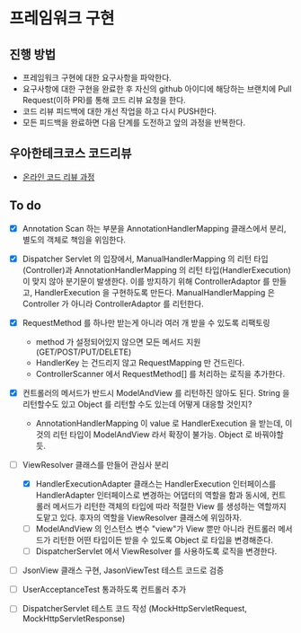 # 프레임워크 구현
## 진행 방법
* 프레임워크 구현에 대한 요구사항을 파악한다.
* 요구사항에 대한 구현을 완료한 후 자신의 github 아이디에 해당하는 브랜치에 Pull Request(이하 PR)를 통해 코드 리뷰 요청을 한다.
* 코드 리뷰 피드백에 대한 개선 작업을 하고 다시 PUSH한다.
* 모든 피드백을 완료하면 다음 단계를 도전하고 앞의 과정을 반복한다.

## 우아한테크코스 코드리뷰
* [온라인 코드 리뷰 과정](https://github.com/woowacourse/woowacourse-docs/blob/master/maincourse/README.md)


## To do
- [x] Annotation Scan 하는 부분을 AnnotationHandlerMapping 클래스에서 분리, 별도의
객체로 책임을 위임한다.

- [x] Dispatcher Servlet 의 입장에서, ManualHandlerMapping 의 리턴 타입(Controller)과
AnnotationHandlerMapping 의 리턴 타입(HandlerExecution)이 맞지 않아 분기문이 발생한다.
이를 방지하기 위해 ControllerAdaptor 를 만들고, HandlerExecution 을 구현하도록 만든다.
ManualHandlerMapping 은 Controller 가 아니라 ControllerAdaptor 를 리턴한다.

- [x] RequestMethod 를 하나만 받는게 아니라 여러 개 받을 수 있도록 리팩토링
    - method 가 설정되어있지 않으면 모든 메서드 지원 (GET/POST/PUT/DELETE)
    - HandlerKey 는 건드리지 않고 RequestMapping 만 건드린다. 
    - ControllerScanner 에서 RequestMethod[] 를 처리하는 로직을 추가한다.

- [x] 컨트롤러의 메서드가 반드시 ModelAndView 를 리턴하진 않아도 된다. String 을 리턴할수도 있고 Object 를 리턴할 수도 있는데 어떻게 대응할 것인지?
    - AnnotationHandlerMapping 이 value 로 HandlerExecution 을 받는데, 이것의 리턴 타입이 ModelAndView 라서 확장이 불가능. Object 로 바꿔야할듯.

- [ ] ViewResolver 클래스를 만들어 관심사 분리
    - [x] HandlerExecutionAdapter 클래스는 HandlerExecution 인터페이스를 HandlerAdapter 인터페이스로
변경하는 어댑터의 역할을 함과 동시에, 컨트롤러 메서드가 리턴한 객체의 타입에 따라 적절한 View 를 생성하는 역할까지 도맡고 있다.
후자의 역할을 ViewResolver 클래스에 위임하자.
    - [ ] ModelAndView 의 인스턴스 변수 "view"가 View 뿐만 아니라 컨트롤러 메서드가 리턴한 어떤 타입이든 받을 수 있도록
    Object 로 타입을 변경해준다.
    - [ ] DispatcherServlet 에서 ViewResolver 를 사용하도록 로직을 변경한다.

- [ ] JsonView 클래스 구현, JasonViewTest 테스트 코드로 검증

- [ ] UserAcceptanceTest 통과하도록 컨트롤러 추가

- [ ] DispatcherServlet 테스트 코드 작성 (MockHttpServletRequest, MockHttpServletResponse)
